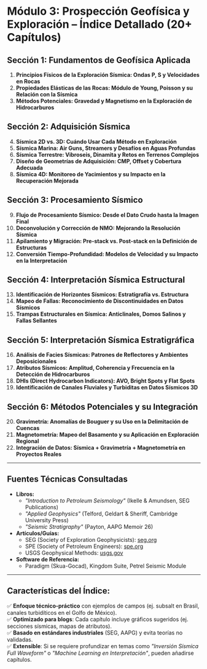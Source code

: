 # **Módulo 3: Prospección Geofísica y Exploración – Índice Detallado (20+ Capítulos)**  

## **Sección 1: Fundamentos de Geofísica Aplicada**  

1. **Principios Físicos de la Exploración Sísmica: Ondas P, S y Velocidades en Rocas**  
2. **Propiedades Elásticas de las Rocas: Módulo de Young, Poisson y su Relación con la Sísmica**  
3. **Métodos Potenciales: Gravedad y Magnetismo en la Exploración de Hidrocarburos**  

## **Sección 2: Adquisición Sísmica**  

4. **Sísmica 2D vs. 3D: Cuándo Usar Cada Método en Exploración**  
5. **Sísmica Marina: Air Guns, Streamers y Desafíos en Aguas Profundas**  
6. **Sísmica Terrestre: Vibroseis, Dinamita y Retos en Terrenos Complejos**  
7. **Diseño de Geometrías de Adquisición: CMP, Offset y Cobertura Adecuada**  
8. **Sísmica 4D: Monitoreo de Yacimientos y su Impacto en la Recuperación Mejorada**  

## **Sección 3: Procesamiento Sísmico**  

9. **Flujo de Procesamiento Sísmico: Desde el Dato Crudo hasta la Imagen Final**  
10. **Deconvolución y Corrección de NMO: Mejorando la Resolución Sísmica**  
11. **Apilamiento y Migración: Pre-stack vs. Post-stack en la Definición de Estructuras**  
12. **Conversión Tiempo-Profundidad: Modelos de Velocidad y su Impacto en la Interpretación**  

## **Sección 4: Interpretación Sísmica Estructural**  

13. **Identificación de Horizontes Sísmicos: Estratigrafía vs. Estructura**  
14. **Mapeo de Fallas: Reconocimiento de Discontinuidades en Datos Sísmicos**  
15. **Trampas Estructurales en Sísmica: Anticlinales, Domos Salinos y Fallas Sellantes**  

## **Sección 5: Interpretación Sísmica Estratigráfica**  

16. **Análisis de Facies Sísmicas: Patrones de Reflectores y Ambientes Deposicionales**  
17. **Atributos Sísmicos: Amplitud, Coherencia y Frecuencia en la Detección de Hidrocarburos**  
18. **DHIs (Direct Hydrocarbon Indicators): AVO, Bright Spots y Flat Spots**  
19. **Identificación de Canales Fluviales y Turbiditas en Datos Sísmicos 3D**  

## **Sección 6: Métodos Potenciales y su Integración**  

20. **Gravimetría: Anomalías de Bouguer y su Uso en la Delimitación de Cuencas**  
21. **Magnetometría: Mapeo del Basamento y su Aplicación en Exploración Regional**  
22. **Integración de Datos: Sísmica + Gravimetría + Magnetometría en Proyectos Reales**  

---

## **Fuentes Técnicas Consultadas**  

- **Libros:**  
  - *"Introduction to Petroleum Seismology"* (Ikelle & Amundsen, SEG Publications)  
  - *"Applied Geophysics"* (Telford, Geldart & Sheriff, Cambridge University Press)  
  - *"Seismic Stratigraphy"* (Payton, AAPG Memoir 26)  
- **Artículos/Guías:**  
  - SEG (Society of Exploration Geophysicists): [seg.org](https://seg.org)  
  - SPE (Society of Petroleum Engineers): [spe.org](https://www.spe.org)  
  - USGS Geophysical Methods: [usgs.gov](https://www.usgs.gov)  
- **Software de Referencia:**  
  - Paradigm (Skua-Gocad), Kingdom Suite, Petrel Seismic Module  

---

## **Características del Índice:**  

✅ **Enfoque técnico-práctico** con ejemplos de campos (ej. subsalt en Brasil, canales turbidíticos en el Golfo de México).  
✅ **Optimizado para blogs**: Cada capítulo incluye gráficos sugeridos (ej. secciones sísmicas, mapas de atributos).  
✅ **Basado en estándares industriales** (SEG, AAPG) y evita teorías no validadas.  
✅ **Extensible**: Si se requiere profundizar en temas como *"Inversión Sísmica Full Waveform"* o *"Machine Learning en Interpretación"*, pueden añadirse capítulos.  
